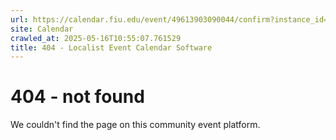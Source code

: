 ```yaml
---
url: https://calendar.fiu.edu/event/49613903090044/confirm?instance_id=49613903093117&return=https%3A%2F%2Fcalendar.fiu.edu%2Fcalendar%3Fevent_types%255B%255D%3D121722
site: Calendar
crawled_at: 2025-05-16T10:55:07.761529
title: 404 - Localist Event Calendar Software
---
```


# 404 - not found
We couldn't find the page on this community event platform.
